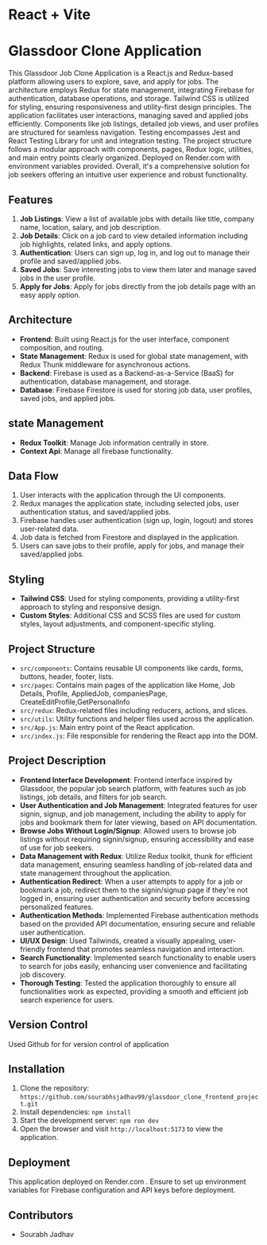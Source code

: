 # React + Vite

# Glassdoor Clone Application

This Glassdoor Job Clone Application is a React.js and Redux-based platform allowing users to explore, save, and apply for jobs. The architecture employs Redux for state management, integrating Firebase for authentication, database operations, and storage. Tailwind CSS is utilized for styling, ensuring responsiveness and utility-first design principles. The application facilitates user interactions, managing saved and applied jobs efficiently. Components like job listings, detailed job views, and user profiles are structured for seamless navigation. Testing encompasses Jest and React Testing Library for unit and integration testing. The project structure follows a modular approach with components, pages, Redux logic, utilities, and main entry points clearly organized. Deployed on Render.com with environment variables provided. Overall, it's a comprehensive solution for job seekers offering an intuitive user experience and robust functionality.

## Features

1. **Job Listings**: View a list of available jobs with details like title, company name, location, salary, and job description.
2. **Job Details**: Click on a job card to view detailed information including job highlights, related links, and apply options.
3. **Authentication**: Users can sign up, log in, and log out to manage their profile and saved/applied jobs.
4. **Saved Jobs**: Save interesting jobs to view them later and manage saved jobs in the user profile.
5. **Apply for Jobs**: Apply for jobs directly from the job details page with an easy apply option.

## Architecture

- **Frontend**: Built using React.js for the user interface, component composition, and routing.
- **State Management**: Redux is used for global state management, with Redux Thunk middleware for asynchronous actions.
- **Backend**: Firebase is used as a Backend-as-a-Service (BaaS) for authentication, database management, and storage.
- **Database**: Firebase Firestore is used for storing job data, user profiles, saved jobs, and applied jobs.

## state Management

- **Redux Toolkit**: Manage Job information centrally in store.
- **Context Api**: Manage all firebase functionality.

## Data Flow

1. User interacts with the application through the UI components.
2. Redux manages the application state, including selected jobs, user authentication status, and saved/applied jobs.
3. Firebase handles user authentication (sign up, login, logout) and stores user-related data.
4. Job data is fetched from Firestore and displayed in the application.
5. Users can save jobs to their profile, apply for jobs, and manage their saved/applied jobs.

## Styling

- **Tailwind CSS**: Used for styling components, providing a utility-first approach to styling and responsive design.
- **Custom Styles**: Additional CSS and SCSS files are used for custom styles, layout adjustments, and component-specific styling.

## Project Structure

- `src/components`: Contains reusable UI components like cards, forms, buttons, header, footer, lists.
- `src/pages`: Contains main pages of the application like Home, Job Details, Profile, AppliedJob, companiesPage, CreateEditProfile,GetPersonalInfo
- `src/redux`: Redux-related files including reducers, actions, and slices.
- `src/utils`: Utility functions and helper files used across the application.
- `src/App.js`: Main entry point of the React application.
- `src/index.js`: File responsible for rendering the React app into the DOM.

## Project Description

- **Frontend Interface Development**: Frontend interface inspired by Glassdoor, the popular job search platform, with features such as job listings, job details, and filters for job search.
- **User Authentication and Job Management**: Integrated features for user signin, signup, and job management, including the ability to apply for jobs and bookmark them for later viewing, based on API documentation.
- **Browse Jobs Without Login/Signup**: Allowed users to browse job listings without requiring signin/signup, ensuring accessibility and ease of use for job seekers.
- **Data Management with Redux**: Utilize Redux toolkit, thunk for efficient data management, ensuring seamless handling of job-related data and state management throughout the application.
- **Authentication Redirect**: When a user attempts to apply for a job or bookmark a job, redirect them to the signin/signup page if they're not logged in, ensuring user authentication and security before accessing personalized features.
- **Authentication Methods**: Implemented Firebase authentication methods based on the provided API documentation, ensuring secure and reliable user authentication.
- **UI/UX Design**: Used Tailwinds, created a visually appealing, user-friendly frontend that promotes seamless navigation and interaction.
- **Search Functionality**: Implemented search functionality to enable users to search for jobs easily, enhancing user convenience and facilitating job discovery.
- **Thorough Testing**: Tested the application thoroughly to ensure all functionalities work as expected, providing a smooth and efficient job search experience for users.

## Version Control

Used Github for for version control of application

## Installation

1. Clone the repository: `https://github.com/sourabhsjadhav99/glassdoor_clone_frontend_project.git`
2. Install dependencies: `npm install`
3. Start the development server: `npm ron dev`
4. Open the browser and visit `http://localhost:5173` to view the application.

## Deployment

This application deployed on Render.com . Ensure to set up environment variables for Firebase configuration and API keys before deployment.

## Contributors

- Sourabh Jadhav
